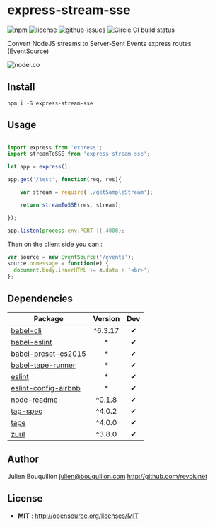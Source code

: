 # express-stream-sse

![npm](https://img.shields.io/npm/v/express-stream-sse.svg) ![license](https://img.shields.io/npm/l/express-stream-sse.svg) ![github-issues](https://img.shields.io/github/issues/revolunet/express-stream-sse.svg) ![Circle CI build status](https://circleci.com/gh/revolunet/express-stream-sse.svg?style=svg)

Convert NodeJS streams to Server-Sent Events express routes (EventSource)

![nodei.co](https://nodei.co/npm/express-stream-sse.png?downloads=true&downloadRank=true&stars=true)

## Install

`npm i -S express-stream-sse`

## Usage

```js

import express from 'express';
import streamToSSE from 'express-stream-sse';

let app = express();

app.get('/test', function(req, res){

    var stream = require('./getSampleStream');

    return streamToSSE(res, stream);

});

app.listen(process.env.PORT || 4000);
```

Then on the client side you can :

```js
var source = new EventSource('/events');
source.onmessage = function(e) {
  document.body.innerHTML += e.data + '<br>';
};

```

## Dependencies

Package | Version | Dev
--- |:---:|:---:
[babel-cli](https://www.npmjs.com/package/babel-cli) | ^6.3.17 | ✔
[babel-eslint](https://www.npmjs.com/package/babel-eslint) | * | ✔
[babel-preset-es2015](https://www.npmjs.com/package/babel-preset-es2015) | * | ✔
[babel-tape-runner](https://www.npmjs.com/package/babel-tape-runner) | * | ✔
[eslint](https://www.npmjs.com/package/eslint) | * | ✔
[eslint-config-airbnb](https://www.npmjs.com/package/eslint-config-airbnb) | * | ✔
[node-readme](https://www.npmjs.com/package/node-readme) | ^0.1.8 | ✔
[tap-spec](https://www.npmjs.com/package/tap-spec) | ^4.0.2 | ✔
[tape](https://www.npmjs.com/package/tape) | ^4.0.0 | ✔
[zuul](https://www.npmjs.com/package/zuul) | ^3.8.0 | ✔


## Author

Julien Bouquillon <julien@bouquillon.com> http://github.com/revolunet

## License

 - **MIT** : http://opensource.org/licenses/MIT
